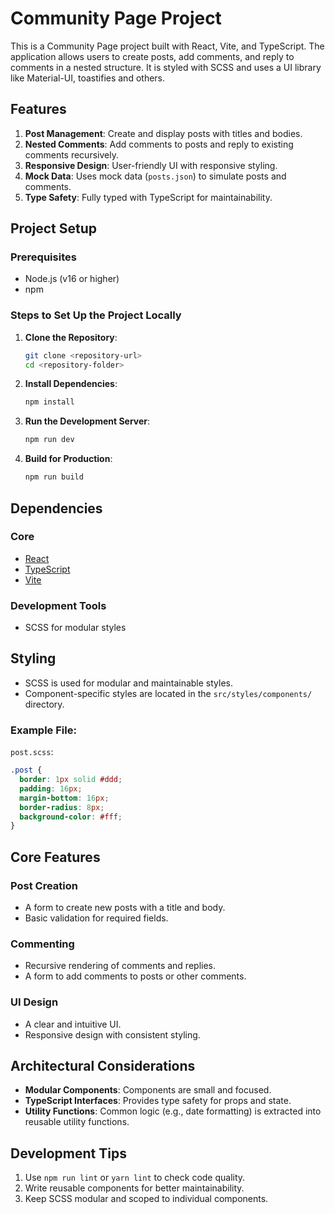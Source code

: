 # Community Page Project

This is a Community Page project built with React, Vite, and TypeScript. The application allows users to create posts, add comments, and reply to comments in a nested structure. It is styled with SCSS and uses a UI library like Material-UI, toastifies and others.

## Features

1. **Post Management**: Create and display posts with titles and bodies.
2. **Nested Comments**: Add comments to posts and reply to existing comments recursively.
3. **Responsive Design**: User-friendly UI with responsive styling.
4. **Mock Data**: Uses mock data (`posts.json`) to simulate posts and comments.
5. **Type Safety**: Fully typed with TypeScript for maintainability.

## Project Setup

### Prerequisites

- Node.js (v16 or higher)
- npm

### Steps to Set Up the Project Locally

1. **Clone the Repository**:

   ```bash
   git clone <repository-url>
   cd <repository-folder>
   ```

2. **Install Dependencies**:

   ```bash
   npm install
   ```

3. **Run the Development Server**:

   ```bash
   npm run dev
   ```

4. **Build for Production**:
   ```bash
   npm run build
   ```

## Dependencies

### Core

- [React](https://reactjs.org/)
- [TypeScript](https://www.typescriptlang.org/)
- [Vite](https://vitejs.dev/)

### Development Tools

- SCSS for modular styles

## Styling

- SCSS is used for modular and maintainable styles.
- Component-specific styles are located in the `src/styles/components/` directory.

### Example File:

`post.scss`:

```scss
.post {
  border: 1px solid #ddd;
  padding: 16px;
  margin-bottom: 16px;
  border-radius: 8px;
  background-color: #fff;
}
```

## Core Features

### Post Creation

- A form to create new posts with a title and body.
- Basic validation for required fields.

### Commenting

- Recursive rendering of comments and replies.
- A form to add comments to posts or other comments.

### UI Design

- A clear and intuitive UI.
- Responsive design with consistent styling.

## Architectural Considerations

- **Modular Components**: Components are small and focused.
- **TypeScript Interfaces**: Provides type safety for props and state.
- **Utility Functions**: Common logic (e.g., date formatting) is extracted into reusable utility functions.

## Development Tips

1. Use `npm run lint` or `yarn lint` to check code quality.
2. Write reusable components for better maintainability.
3. Keep SCSS modular and scoped to individual components.

